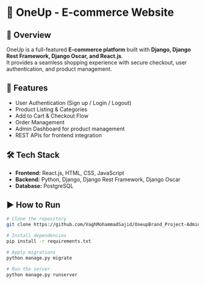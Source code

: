 # 🛒 OneUp - E-commerce Website

## 📌 Overview
OneUp is a full-featured **E-commerce platform** built with **Django, Django Rest Framework, Django Oscar, and React.js**.  
It provides a seamless shopping experience with secure checkout, user authentication, and product management.

## 🚀 Features
- User Authentication (Sign up / Login / Logout)
- Product Listing & Categories
- Add to Cart & Checkout Flow
- Order Management
- Admin Dashboard for product management
- REST APIs for frontend integration

## 🛠️ Tech Stack
- **Frontend:** React.js, HTML, CSS, JavaScript  
- **Backend:** Python, Django, Django Rest Framework, Django Oscar  
- **Database:** PostgreSQL  

## ▶️ How to Run
```bash
# Clone the repository
git clone https://github.com/VaghMohammadSajid/OneupBrand_Project-Admin_panel-.git

# Install dependencies
pip install -r requirements.txt

# Apply migrations
python manage.py migrate

# Run the server
python manage.py runserver
